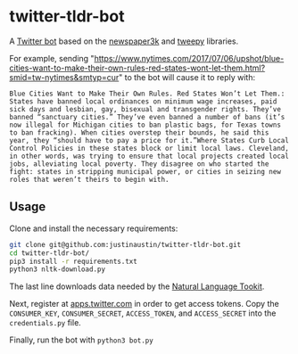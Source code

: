 # twitter-tldr-bot
A [Twitter bot](https://twitter.com/tldr_please) based on the [newspaper3k](https://github.com/codelucas/newspaper/) and [tweepy](https://github.com/tweepy/tweepy) libraries.


For example, sending "https://www.nytimes.com/2017/07/06/upshot/blue-cities-want-to-make-their-own-rules-red-states-wont-let-them.html?smid=tw-nytimes&smtyp=cur" to the bot will cause it to reply with:
```
Blue Cities Want to Make Their Own Rules. Red States Won’t Let Them.: States have banned local ordinances on minimum wage increases, paid sick days and lesbian, gay, bisexual and transgender rights. They’ve banned “sanctuary cities.” They’ve even banned a number of bans (it’s now illegal for Michigan cities to ban plastic bags, for Texas towns to ban fracking). When cities overstep their bounds, he said this year, they “should have to pay a price for it.”Where States Curb Local Control Policies in these states block or limit local laws. Cleveland, in other words, was trying to ensure that local projects created local jobs, alleviating local poverty. They disagree on who started the fight: states in stripping municipal power, or cities in seizing new roles that weren’t theirs to begin with.
```


## Usage
Clone and install the necessary requirements:
```sh
git clone git@github.com:justinaustin/twitter-tldr-bot.git
cd twitter-tldr-bot/
pip3 install -r requirements.txt
python3 nltk-download.py
```
The last line downloads data needed by the [Natural Language Tookit](http://www.nltk.org/). 

Next, register at [apps.twitter.com](https://apps.twitter.com) in order to get access tokens. Copy the `CONSUMER_KEY`, `CONSUMER_SECRET`, `ACCESS_TOKEN`, and `ACCESS_SECRET` into the `credentials.py` file.


Finally, run the bot with `python3 bot.py`
